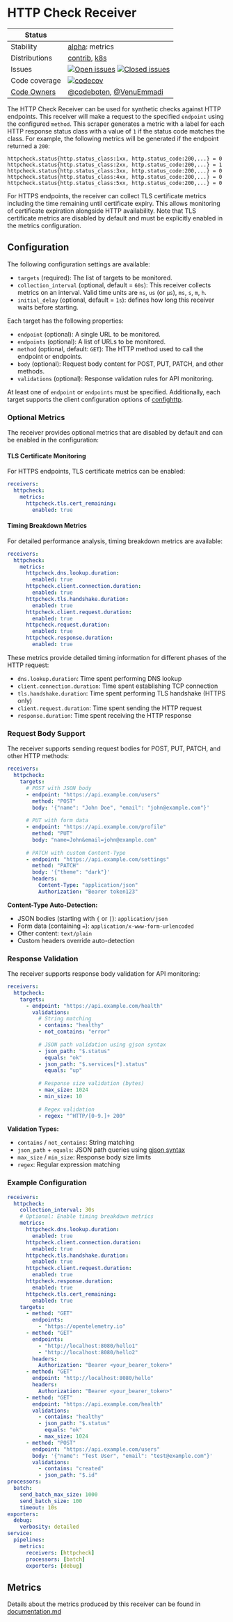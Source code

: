 # HTTP Check Receiver

<!-- status autogenerated section -->
| Status        |           |
| ------------- |-----------|
| Stability     | [alpha]: metrics   |
| Distributions | [contrib], [k8s] |
| Issues        | [![Open issues](https://img.shields.io/github/issues-search/open-telemetry/opentelemetry-collector-contrib?query=is%3Aissue%20is%3Aopen%20label%3Areceiver%2Fhttpcheck%20&label=open&color=orange&logo=opentelemetry)](https://github.com/open-telemetry/opentelemetry-collector-contrib/issues?q=is%3Aopen+is%3Aissue+label%3Areceiver%2Fhttpcheck) [![Closed issues](https://img.shields.io/github/issues-search/open-telemetry/opentelemetry-collector-contrib?query=is%3Aissue%20is%3Aclosed%20label%3Areceiver%2Fhttpcheck%20&label=closed&color=blue&logo=opentelemetry)](https://github.com/open-telemetry/opentelemetry-collector-contrib/issues?q=is%3Aclosed+is%3Aissue+label%3Areceiver%2Fhttpcheck) |
| Code coverage | [![codecov](https://codecov.io/github/open-telemetry/opentelemetry-collector-contrib/graph/main/badge.svg?component=receiver_httpcheck)](https://app.codecov.io/gh/open-telemetry/opentelemetry-collector-contrib/tree/main/?components%5B0%5D=receiver_httpcheck&displayType=list) |
| [Code Owners](https://github.com/open-telemetry/opentelemetry-collector-contrib/blob/main/CONTRIBUTING.md#becoming-a-code-owner)    | [@codeboten](https://www.github.com/codeboten), [@VenuEmmadi](https://www.github.com/VenuEmmadi) |

[alpha]: https://github.com/open-telemetry/opentelemetry-collector/blob/main/docs/component-stability.md#alpha
[contrib]: https://github.com/open-telemetry/opentelemetry-collector-releases/tree/main/distributions/otelcol-contrib
[k8s]: https://github.com/open-telemetry/opentelemetry-collector-releases/tree/main/distributions/otelcol-k8s
<!-- end autogenerated section -->

The HTTP Check Receiver can be used for synthetic checks against HTTP endpoints. This receiver will make a request to the specified `endpoint` using the
configured `method`. This scraper generates a metric with a label for each HTTP response status class with a value of `1` if the status code matches the
class. For example, the following metrics will be generated if the endpoint returned a `200`:

```
httpcheck.status{http.status_class:1xx, http.status_code:200,...} = 0
httpcheck.status{http.status_class:2xx, http.status_code:200,...} = 1
httpcheck.status{http.status_class:3xx, http.status_code:200,...} = 0
httpcheck.status{http.status_class:4xx, http.status_code:200,...} = 0
httpcheck.status{http.status_class:5xx, http.status_code:200,...} = 0
```

For HTTPS endpoints, the receiver can collect TLS certificate metrics including the time remaining until certificate expiry. This allows monitoring of certificate expiration alongside HTTP availability. Note that TLS certificate metrics are disabled by default and must be explicitly enabled in the metrics configuration.

## Configuration

The following configuration settings are available:

- `targets` (required): The list of targets to be monitored.
- `collection_interval` (optional, default = `60s`): This receiver collects metrics on an interval. Valid time units are `ns`, `us` (or `µs`), `ms`, `s`, `m`, `h`.
- `initial_delay` (optional, default = `1s`): defines how long this receiver waits before starting.

Each target has the following properties:

- `endpoint` (optional): A single URL to be monitored.
- `endpoints` (optional): A list of URLs to be monitored.
- `method` (optional, default: `GET`): The HTTP method used to call the endpoint or endpoints.
- `body` (optional): Request body content for POST, PUT, PATCH, and other methods.
- `validations` (optional): Response validation rules for API monitoring.

At least one of `endpoint` or `endpoints` must be specified. Additionally, each target supports the client configuration options of [confighttp].

### Optional Metrics

The receiver provides optional metrics that are disabled by default and can be enabled in the configuration:

#### TLS Certificate Monitoring

For HTTPS endpoints, TLS certificate metrics can be enabled:

```yaml
receivers:
  httpcheck:
    metrics:
      httpcheck.tls.cert_remaining:
        enabled: true
```

#### Timing Breakdown Metrics

For detailed performance analysis, timing breakdown metrics are available:

```yaml
receivers:
  httpcheck:
    metrics:
      httpcheck.dns.lookup.duration:
        enabled: true
      httpcheck.client.connection.duration:
        enabled: true
      httpcheck.tls.handshake.duration:
        enabled: true
      httpcheck.client.request.duration:
        enabled: true
      httpcheck.request.duration:
        enabled: true
      httpcheck.response.duration:
        enabled: true
```

These metrics provide detailed timing information for different phases of the HTTP request:
- `dns.lookup.duration`: Time spent performing DNS lookup
- `client.connection.duration`: Time spent establishing TCP connection
- `tls.handshake.duration`: Time spent performing TLS handshake (HTTPS only)
- `client.request.duration`: Time spent sending the HTTP request
- `response.duration`: Time spent receiving the HTTP response

### Request Body Support

The receiver supports sending request bodies for POST, PUT, PATCH, and other HTTP methods:

```yaml
receivers:
  httpcheck:
    targets:
      # POST with JSON body
      - endpoint: "https://api.example.com/users"
        method: "POST"
        body: '{"name": "John Doe", "email": "john@example.com"}'
        
      # PUT with form data
      - endpoint: "https://api.example.com/profile"
        method: "PUT"
        body: "name=John&email=john@example.com"
        
      # PATCH with custom Content-Type
      - endpoint: "https://api.example.com/settings"
        method: "PATCH"
        body: '{"theme": "dark"}'
        headers:
          Content-Type: "application/json"
          Authorization: "Bearer token123"
```

**Content-Type Auto-Detection:**
- JSON bodies (starting with `{` or `[`): `application/json`
- Form data (containing `=`): `application/x-www-form-urlencoded`
- Other content: `text/plain`
- Custom headers override auto-detection

### Response Validation

The receiver supports response body validation for API monitoring:

```yaml
receivers:
  httpcheck:
    targets:
      - endpoint: "https://api.example.com/health"
        validations:
          # String matching
          - contains: "healthy"
          - not_contains: "error"
          
          # JSON path validation using gjson syntax
          - json_path: "$.status"
            equals: "ok"
          - json_path: "$.services[*].status"
            equals: "up"
          
          # Response size validation (bytes)
          - max_size: 1024
          - min_size: 10
          
          # Regex validation
          - regex: "^HTTP/[0-9.]+ 200"
```

**Validation Types:**
- `contains` / `not_contains`: String matching
- `json_path` + `equals`: JSON path queries using [gjson syntax](https://github.com/tidwall/gjson)
- `max_size` / `min_size`: Response body size limits
- `regex`: Regular expression matching

### Example Configuration

```yaml
receivers:
  httpcheck:
    collection_interval: 30s
    # Optional: Enable timing breakdown metrics
    metrics:
      httpcheck.dns.lookup.duration:
        enabled: true
      httpcheck.client.connection.duration:
        enabled: true
      httpcheck.tls.handshake.duration:
        enabled: true
      httpcheck.client.request.duration:
        enabled: true
      httpcheck.response.duration:
        enabled: true
      httpcheck.tls.cert_remaining:
        enabled: true
    targets:
      - method: "GET"
        endpoints:
          - "https://opentelemetry.io"
      - method: "GET"
        endpoints: 
          - "http://localhost:8080/hello1"
          - "http://localhost:8080/hello2"
        headers:
          Authorization: "Bearer <your_bearer_token>"
      - method: "GET"
        endpoint: "http://localhost:8080/hello"
        headers:
          Authorization: "Bearer <your_bearer_token>"
      - method: "GET"
        endpoint: "https://api.example.com/health"
        validations:
          - contains: "healthy"
          - json_path: "$.status"
            equals: "ok"
          - max_size: 1024
      - method: "POST"
        endpoint: "https://api.example.com/users"
        body: '{"name": "Test User", "email": "test@example.com"}'
        validations:
          - contains: "created"
          - json_path: "$.id"
processors:
  batch:
    send_batch_max_size: 1000
    send_batch_size: 100
    timeout: 10s
exporters:
  debug:
    verbosity: detailed
service:
  pipelines:
    metrics:
      receivers: [httpcheck]
      processors: [batch]
      exporters: [debug]
```

## Metrics

Details about the metrics produced by this receiver can be found in [documentation.md](./documentation.md)

[confighttp]: https://github.com/open-telemetry/opentelemetry-collector/tree/main/config/confighttp#client-configuration